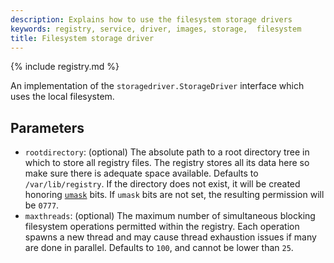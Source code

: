 ```yaml
---
description: Explains how to use the filesystem storage drivers
keywords: registry, service, driver, images, storage,  filesystem
title: Filesystem storage driver
---
```


{% include registry.md %}

An implementation of the `storagedriver.StorageDriver` interface which uses the local filesystem.

## Parameters

* `rootdirectory`: (optional) The absolute path to a root directory tree in which
to store all registry files. The registry stores all its data here so make sure
there is adequate space available. Defaults to `/var/lib/registry`. If the directory
does not exist, it will be created honoring [`umask`](http://man7.org/linux/man-pages/man2/umask.2.html)
bits. If `umask` bits are not set, the resulting permission will be `0777`.
* `maxthreads`: (optional) The maximum number of simultaneous blocking filesystem
operations permitted within the registry. Each operation spawns a new thread and
may cause thread exhaustion issues if many are done in parallel. Defaults to
`100`, and cannot be lower than `25`.
